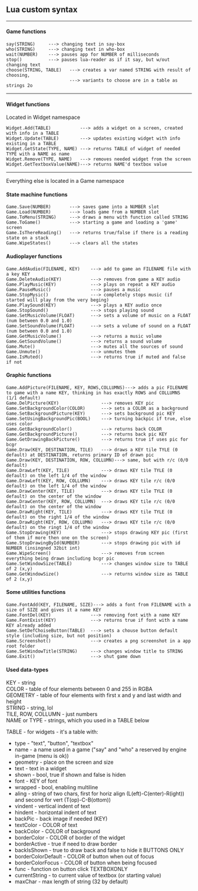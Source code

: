 ## Lua custom syntax

_____________________


#### Game functions

```
say(STRING)		---> changing text in say-box
who(STRING)		---> changing text in who-box
wait(NUMBER)	---> pauses app for NUMBER of milliseconds
stop()			---> pauses lua-reader as if it say, but w/out changing text
choose(STRING, TABLE)	---> creates a var named STRING with result of choosing,
						---> variants to choose are in a table as strings 2o
```

_____________________

#### Widget functions

Located in Widget namespace

```
Widget.Add(TABLE)			---> adds a widget on a screen, created with info in a TABLE
Widget.Update(TABLE)		---> updates existing widget with info existing in a TABLE
Widget.GetState(TYPE, NAME)	---> returns TABLE of widget of needed TYPE with a NAME as name
Widget.Remove(TYPE, NAME)	---> removes needed widget from the screen
Widget.GetTextboxValue(NAME)---> returns NAME'd textbox value
```

_____________________

Everything else is located in a Game namespace

#### State machine functions

```
Game.Save(NUMBER)		---> saves game into a NUMBER slot
Game.Load(NUMBER)		---> loads game from a NUMBER slot
Game.ToMenu(STRING)		---> draws a menu with function called STRING
Game.ToGame()			---> starting a game and loading a 'game' screen
Game.IsThereReading()	---> returns true/false if there is a reading state on a stack
Game.WipeStates()		---> clears all the states
```

#### Audioplayer functions

```
Game.AddAudio(FILENAME, KEY)	---> add to game an FILENAME file with a key KEY
Game.DeleteAudio(KEY)			---> removes from game a KEY audio
Game.PlayMusic(KEY)             ---> plays on repeat a KEY audio
Game.PauseMusic()               ---> pauses a music
Game.StopMysic()                ---> completely stops music (if started will play from the very beging)
Game.PlaySound(KEY)             ---> plays a KEY audio once
Game.StopSound()                ---> stops playing sound
Game.SetMusicVolume(FLOAT)      ---> sets a volume of music on a FLOAT (num between 0.0 and 1.0)
Game.SetSoundVolume(FLOAT)      ---> sets a volume of sound on a FLOAT (num between 0.0 and 1.0)
Game.GetMusicVolume()   	    ---> returns a music volume
Game.GetSoundVolume()   	    ---> returns a sound volume
Game.Mute()                     ---> mutes all the sources of sound
Game.Unmute()                   ---> unmutes them
Game.IsMuted()                  ---> returns true if muted and false if not
```

#### Graphic functions

```
Game.AddPicture(FILENAME, KEY, ROWS,COLLUMNS)---> adds a pic FILENAME to game with a name KEY, thinking in has exactly ROWS and COLLUMNS (1/1 default)
Game.DelPicture(KEY)				---> removes KEY pic
Game.SetBackgroundColor(COLOR)      ---> sets a COLOR as a background
Game.SetBackgroundPicture(KEY)      ---> sets background pic KEY
Game.SetUsingBackgroundPic(BOOL)    ---> turning backpic if true, else uses color
Game.GetBackgroundColor()           ---> returns back COLOR
Game.GetBackgroundPicture()         ---> returns back pic KEY
Game.GetDrawingBackPicture()        ---> returns true if uses pic for bcgr
Game.Draw(KEY, DESTINATION, TILE)   ---> draws a KEY tile TYLE (0 default) at DESTINATION, returns primary ID of drawn pic
Game.Draw(KEY, DESTINATION, ROW, COLLUMN)---> same, but with r/c (0/0 default)
Game.DrawLeft(KEY, TILE)			---> draws KEY tile TYLE (0 default) on the left 1/4 of the window
Game.DrawLeft(KEY, ROW, COLLUMN)    ---> draws KEY tile r/c (0/0 default) on the left 1/4 of the window
Game.DrawCenter(KEY, TILE)          ---> draws KEY tile TYLE (0 default) on the center of the window
Game.DrawCenter(KEY, ROW, COLLUMN)  ---> draws KEY tile r/c (0/0 default) on the center of the window
Game.DrawRight(KEY, TILE)           ---> draws KEY tile TYLE (0 default) on the right 1/4 of the window
Game.DrawRight(KEY, ROW, COLLUMN)   ---> draws KEY tile r/c (0/0 default) on the ringt 1/4 of the window
Game.StopDrawing(KEY)               ---> stops drawing KEY pic (first of them if more then one on the screen)
Game.StopDrawingById(NUMBER)        ---> stops drawing pic with id NUMBER (insingned 32bit int)
Game.WipeScreen()                   ---> removes from screen everything being drawn including bcgr pic
Game.SetWindowSize(TABLE)           ---> changes window size to TABLE of 2 (x,y)
Game.GetWindowSize()                ---> returns window size as TABLE of 2 (x,y)
```

#### Some utilities functions

```
Game.FontAdd(KEY, FILENAME, SIZE)---> adds a font from FILENAME with a size of SIZE and gives it a name KEY
Game.FontDel(KEY)               ---> removing font with a name KEY
Game.FontExist(KEY)             ---> returns true if font with a name KEY already added
Game.SetDefChoiseButton(TABLE)	---> sets a chouse button default style (including size, but not position)
Game.Screenshot()               ---> creates a png screenshot in a app root folder
Game.SetWindowTitle(STRING)		---> changes window title to STRING
Game.Exit()                     ---> shut game down
```

#### Used data-types

KEY - string\
COLOR - table of four elements between 0 and 255 in RGBA\
GEOMETRY - table of four elements with first x and y and last width and height\
STRING - string, lol\
TILE, ROW, COLLUMN - just numbers\
NAME or TYPE - strings, which you used in a TABLE below

TABLE - for widgets - it's a table with:
- type - "text", "button", "textbox"
- name - a name used in a game ("say" and "who" a reserved by engine in-game (menu is ok))
- geometry - place on the screen and size
- text - text in a widget
- shown - bool, true if shown and false is hiden
- font - KEY of font
- wrapped - bool, enabling multiline
- aling - string of two chars, first for horiz align (L(eft)-C(enter)-R(ight)) and second for vert (T(op)-C-B(ottom))
- vindent - vertical indent of text
- hindent - horizontal indent of text
- backPic - back image if needed (KEY)
- textColor - COLOR of text
- backColor - COLOR of background
- borderColor - COLOR of border of the widget
- borderActive - true if need to draw border
- backIsShown - true to draw back and false to hide it
BUTTONS ONLY
- borderColorDefault - COLOR of button when out of focus
- borderColorFocus - COLOR of button when being focused
- func - function on button click
TEXTBOXONLY
- currentString - to current value of textbox (or starting value)
- maxChar - max length of string (32 by default)
